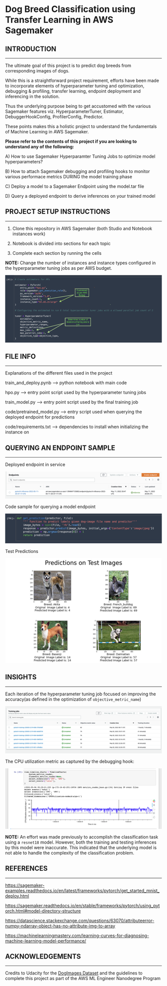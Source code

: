 # Dog Breed Classification using Transfer Learning in AWS Sagemaker

## INTRODUCTION
-----------------------------------------------------------------------------------------------------

The ultimate goal of this project is to predict dog breeds from corresponding images of dogs.

While this is a straightforward project requirement, efforts have been made to incorporate elements of hyperparameter tuning and optimization, debugging & profiling, transfer learning, endpoint deployment and inferencing in the solution.

Thus the underlying purpose being to get accustomed with the various Sagemaker features viz. HyperparameterTuner, Estimator, DebuggerHookConfig, ProfilerConfig, Predictor.

These points makes this a holistic project to understand the fundamentals of Machine Learning in AWS Sagemaker.


**Please refer to the contents of this project if you are looking to understand any of the following:**

A) How to use Sagemaker Hyperparamter Tuning Jobs to optimize model hyperparameters?

B) How to attach Sagemaker debugging and profiling hooks to monitor various performace metrics DURING the model training phase

C) Deploy a model to a Sagemaker Endpoint using the model.tar file

D) Query a deployed endpoint to derive inferences on your trained model



## PROJECT SETUP INSTRUCTIONS
-----------------------------------------------------------------------------------------------------

1) Clone this repository in AWS Sagemaker (both Studio and Notebook instances work)

2) Notebook is divided into sections for each topic

3) Complete each section by running the cells


**NOTE:** Change the number of instances and instance types configured in the hyperparameter tuning jobs as per AWS budget.


![tuning_config](images/Tuning%20config.png)



## FILE INFO
-----------------------------------------------------------------------------------------------------

Explanations of the different files used in the project

train_and_deploy.pynb  --> python notebook with main code

hpo.py --> entry point script used by the hyperparameter tuning jobs

train_model.py --> entry point script used by the final training job

code/pretrained_model.py --> entry script used when querying the deployed endpoint for predictions

code/requirements.txt --> dependencies to install when initializing the instance on 

    
## QUERYING AN ENDPOINT SAMPLE
-----------------------------------------------------------------------------------------------------

Deployed endpoint in service

![endpoint](images/Endpoint.png)

Code sample for querying a model endpoint

![model_prediction](images/Predict.png)


Test Predictions

![inferences](images/predictions.jpeg)

    
## INSIGHTS
-----------------------------------------------------------------------------------------------------
Each iteration of the hyperparameter tuning job focused on improving the accuracy(as defined in the optimization of `objective_metric_name`)

![hpo](images/Status%20of%20hyperparameter%20Tuning%20Jobs.png)

The CPU utilization metric as captured by the debugging hook:

![de](images/CPU%20Utilization.png)



**NOTE:** An effort was made previously to accomplish the classification task using a `resnet18` model. However, both the training and testing inferences by this model were inaccurate. This indicated that the underlying model is not able to handle the complexity of the classification problem.



## REFERENCES
-----------------------------------------------------------------------------------------------------

https://sagemaker-examples.readthedocs.io/en/latest/frameworks/pytorch/get_started_mnist_deploy.html

https://sagemaker.readthedocs.io/en/stable/frameworks/pytorch/using_pytorch.html#model-directory-structure

https://datascience.stackexchange.com/questions/63070/attributeerror-numpy-ndarray-object-has-no-attribute-img-to-array

https://machinelearningmastery.com/learning-curves-for-diagnosing-machine-learning-model-performance/


## ACKNOWLEDGEMENTS
-----------------------------------------------------------------------------------------------------

Credits to Udacity for the [DogImages Dataset](https://s3-us-west-1.amazonaws.com/udacity-aind/dog-project/dogImages.zip) and the guidelines to complete this project as part of the AWS ML Engineer Nanodegree Program
